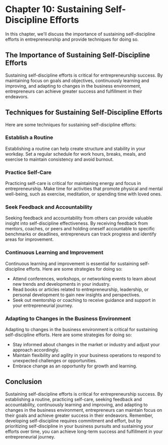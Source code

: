 Chapter 10: Sustaining Self-Discipline Efforts
==============================================

In this chapter, we'll discuss the importance of sustaining self-discipline efforts in entrepreneurship and provide techniques for doing so.

The Importance of Sustaining Self-Discipline Efforts
----------------------------------------------------

Sustaining self-discipline efforts is critical for entrepreneurship success. By maintaining focus on goals and objectives, continuously learning and improving, and adapting to changes in the business environment, entrepreneurs can achieve greater success and fulfillment in their endeavors.

Techniques for Sustaining Self-Discipline Efforts
-------------------------------------------------

Here are some techniques for sustaining self-discipline efforts:

### Establish a Routine

Establishing a routine can help create structure and stability in your workday. Set a regular schedule for work hours, breaks, meals, and exercise to maintain consistency and avoid burnout.

### Practice Self-Care

Practicing self-care is critical for maintaining energy and focus in entrepreneurship. Make time for activities that promote physical and mental well-being, such as exercise, meditation, or spending time with loved ones.

### Seek Feedback and Accountability

Seeking feedback and accountability from others can provide valuable insight into self-discipline effectiveness. By receiving feedback from mentors, coaches, or peers and holding oneself accountable to specific benchmarks or deadlines, entrepreneurs can track progress and identify areas for improvement.

### Continuous Learning and Improvement

Continuous learning and improvement is essential for sustaining self-discipline efforts. Here are some strategies for doing so:

* Attend conferences, workshops, or networking events to learn about new trends and developments in your industry.
* Read books or articles related to entrepreneurship, leadership, or personal development to gain new insights and perspectives.
* Seek out mentorship or coaching to receive guidance and support in your entrepreneurial journey.

### Adapting to Changes in the Business Environment

Adapting to changes in the business environment is critical for sustaining self-discipline efforts. Here are some strategies for doing so:

* Stay informed about changes in the market or industry and adjust your approach accordingly.
* Maintain flexibility and agility in your business operations to respond to unexpected challenges or opportunities.
* Embrace change as an opportunity for growth and learning.

Conclusion
----------

Sustaining self-discipline efforts is critical for entrepreneurship success. By establishing a routine, practicing self-care, seeking feedback and accountability, continuously learning and improving, and adapting to changes in the business environment, entrepreneurs can maintain focus on their goals and achieve greater success in their endeavors. Remember, developing self-discipline requires commitment and effort, but by prioritizing self-discipline in your business pursuits and sustaining your efforts over time, you can achieve long-term success and fulfillment in your entrepreneurial journey.
